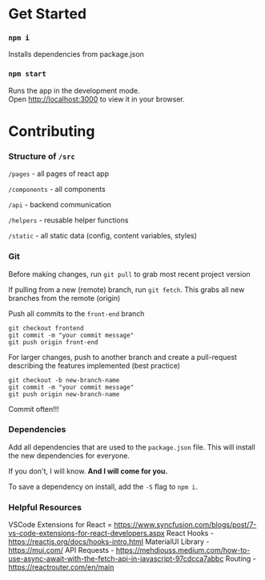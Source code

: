 # Get Started

### `npm i`
Installs dependencies from package.json

### `npm start`

Runs the app in the development mode.\
Open [http://localhost:3000](http://localhost:3000) to view it in your browser.

# Contributing

### Structure of `/src`

`/pages` - all pages of react app

`/components` - all components

`/api` - backend communication

`/helpers` - reusable helper functions

`/static` - all static data (config, content variables, styles)


### Git
Before making changes, run `git pull` to grab most recent project version

If pulling from a new (remote) branch, run `git fetch`. This grabs all new branches from the remote (origin)

Push all commits to the `front-end` branch

```git add *
git checkout frontend
git commit -m "your commit message"
git push origin front-end
```

For larger changes, push to another branch and create a pull-request describing the features implemented (best practice)
```git add *
git checkout -b new-branch-name
git commit -m "your commit message"
git push origin new-branch-name
```

Commit often!!!

### Dependencies
Add all dependencies that are used to the `package.json` file. This will install the new dependencies for everyone.

If you don't, I will know. **And I will come for you.**

To save a dependency on install, add the `-S` flag to `npm i`. 

### Helpful Resources
VSCode Extensions for React = https://www.syncfusion.com/blogs/post/7-vs-code-extensions-for-react-developers.aspx
React Hooks - https://reactjs.org/docs/hooks-intro.html
MaterialUI Library - https://mui.com/
API Requests - https://mehdiouss.medium.com/how-to-use-async-await-with-the-fetch-api-in-javascript-97cdcca7abbc
Routing - https://reactrouter.com/en/main
